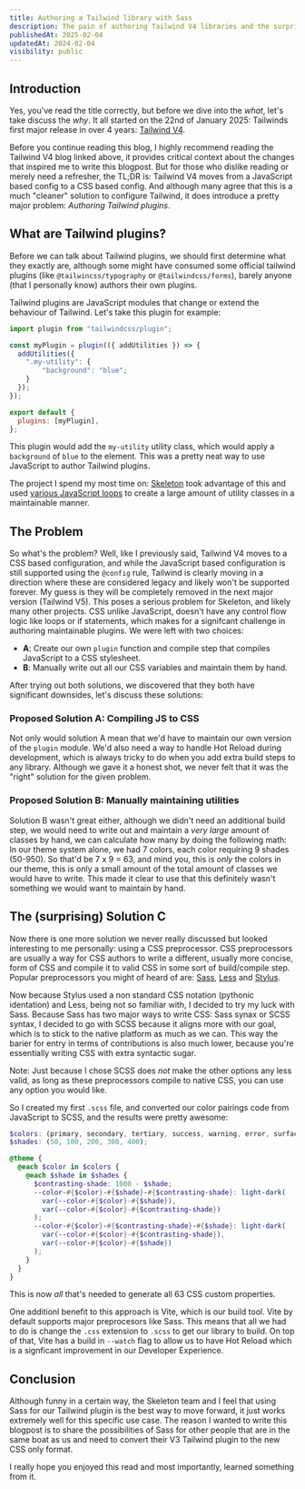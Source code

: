```yaml
---
title: Authoring a Tailwind library with Sass
description: The pain of authoring Tailwind V4 libraries and the surprising solution.
publishedAt: 2025-02-04
updatedAt: 2024-02-04
visibility: public
---
```


## Introduction

Yes, you've read the title correctly, but before we dive into the _what_, let's take discuss the _why_.
It all started on the 22nd of January 2025: Tailwinds first major release in over 4 years: [Tailwind V4](https://tailwindcss.com/blog/tailwindcss-v4).

Before you continue reading this blog, I highly recommend reading the Tailwind V4 blog linked above, it provides critical context about the changes that inspired me to write this blogpost. But for those who dislike reading or merely need a refresher, the TL;DR is: Tailwind V4 moves from a JavaScript based config to a CSS based config. And although many agree that this is a much "cleaner" solution to configure Tailwind, it does introduce a pretty major problem: _Authoring Tailwind plugins_.

## What are Tailwind plugins?

Before we can talk about Tailwind plugins, we should first determine what they exactly are, although some might have consumed some official tailwind plugins (like `@tailwincss/typography` or `@tailwindcss/forms`), barely anyone (that I personally know) authors their own plugins.

Tailwind plugins are JavaScript modules that change or extend the behaviour of Tailwind. Let's take this plugin for example:

```js
import plugin from "tailwindcss/plugin";

const myPlugin = plugin(({ addUtilities }) => {
  addUtilities({
    ".my-utility": {
        "background": "blue";
    }
  });
});

export default {
  plugins: [myPlugin],
};
```

This plugin would add the `my-utility` utility class, which would apply a `background` of `blue` to the element. This was a pretty neat way to use JavaScript to author Tailwind plugins.

The project I spend my most time on: [Skeleton](https://github.com/skeletonlabs/skeleton) took advantage of this and used [various JavaScript loops](https://github.com/skeletonlabs/skeleton/blob/dev/packages/plugin/src/tailwind/colors.ts#L9) to create a large amount of utility classes in a maintainable manner.

## The Problem

So what's the problem? Well, like I previously said, Tailwind V4 moves to a CSS based configuration, and while the JavaScript based configuration is still supported using the `@config` rule, Tailwind is clearly moving in a direction where these are considered legacy and likely won't be supported forever. My guess is they will be completely removed in the next major version (Tailwind V5). This poses a serious problem for Skeleton, and likely many other projects. CSS unlike JavaScript, doesn't have any control flow logic like loops or if statements, which makes for a signifcant challenge in authoring maintainable plugins. We were left with two choices:

- **A**: Create our own `plugin` function and compile step that compiles JavaScript to a CSS stylesheet.
- **B**: Manually write out all our CSS variables and maintain them by hand.

After trying out both solutions, we discovered that they both have significant downsides, let's discuss these solutions:

### Proposed Solution A: Compiling JS to CSS

Not only would solution A mean that we'd have to maintain our own version of the `plugin` module. We'd also need a way to handle Hot Reload during development, which is always tricky to do when you add extra build steps to any library. Although we gave it a honest shot, we never felt that it was the "right" solution for the given problem.

### Proposed Solution B: Manually maintaining utilities

Solution B wasn't great either, although we didn't need an additional build step, we would need to write out and maintain a _very large_ amount of classes by hand, we can calculate how many by doing the following math: In our theme system alone, we had 7 colors, each color requiring 9 shades (50-950). So that'd be 7 x 9 = 63, and mind you, this is _only_ the colors in our theme, this is only a small amount of the total amount of classes we would have to write. This made it clear to use that this definitely wasn't something we would want to maintain by hand.

## The (surprising) Solution C

Now there is one more solution we never really discussed but looked interesting to me personally: using a CSS preprocessor. CSS preprocessors are usually a way for CSS authors to write a different, usually more concise, form of CSS and compile it to valid CSS in some sort of build/compile step. Popular preprocessors you might of heard of are: [Sass](https://sass-lang.com/), [Less](http://lesscss.org/) and [Stylus](https://stylus-lang.com/).

Now because Stylus used a non standard CSS notation (pythonic identation) and Less, being not so familiar with, I decided to try my luck with Sass. Because Sass has two major ways to write CSS: Sass synax or SCSS syntax, I decided to go with SCSS because it aligns more with our goal, which is to stick to the native platform as much as we can. This way the barier for entry in terms of contributions is also much lower, because you're essentially writing CSS with extra syntactic sugar.

Note: Just because I chose SCSS does _not_ make the other options any less valid, as long as these preprocessors compile to native CSS, you can use any option you would like.

So I created my first `.scss` file, and converted our color pairings code from JavaScript to SCSS, and the results were pretty awesome:

```scss
$colors: (primary, secondary, tertiary, success, warning, error, surface);
$shades: (50, 100, 200, 300, 400);

@theme {
  @each $color in $colors {
    @each $shade in $shades {
      $contrasting-shade: 1000 - $shade;
      --color-#{$color}-#{$shade}-#{$contrasting-shade}: light-dark(
        var(--color-#{$color}-#{$shade}),
        var(--color-#{$color}-#{$contrasting-shade})
      );
      --color-#{$color}-#{$contrasting-shade}-#{$shade}: light-dark(
        var(--color-#{$color}-#{$contrasting-shade}),
        var(--color-#{$color}-#{$shade})
      );
    }
  }
}
```

This is now _all_ that's needed to generate all 63 CSS custom properties.

One additionl benefit to this approach is Vite, which is our build tool. Vite by default supports major preprocesors like Sass. This means that all we had to do is change the `.css` extension to `.scss` to get our library to build. On top of that, Vite has a build in `--watch` flag to allow us to have Hot Reload which is a signficant improvement in our Developer Experience.

## Conclusion

Although funny in a certain way, the Skeleton team and I feel that using Sass for our Tailwind plugin is the best way to move forward, it just works extremely well for this specific use case.
The reason I wanted to write this blogpost is to share the possibilities of Sass for other people that are in the same boat as us and need to convert their V3 Tailwind plugin to the new CSS only format.

I really hope you enjoyed this read and most importantly, learned something from it.

